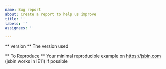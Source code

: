 ```yaml
---
name: Bug report
about: Create a report to help us improve
title: ''
labels: ''
assignees: ''

---
```


** version **
The version used

** To Reproduce **
Your minimal reproducible example 
on https://jsbin.com (jsbin works in IE11) if possible
